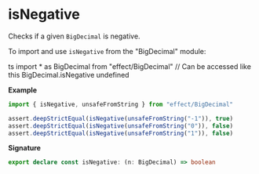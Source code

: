# isNegative

Checks if a given `BigDecimal` is negative.

To import and use `isNegative` from the "BigDecimal" module:

ts
import \* as BigDecimal from "effect/BigDecimal"
// Can be accessed like this
BigDecimal.isNegative
undefined

**Example**

```ts
import { isNegative, unsafeFromString } from "effect/BigDecimal"

assert.deepStrictEqual(isNegative(unsafeFromString("-1")), true)
assert.deepStrictEqual(isNegative(unsafeFromString("0")), false)
assert.deepStrictEqual(isNegative(unsafeFromString("1")), false)
```

**Signature**

```ts
export declare const isNegative: (n: BigDecimal) => boolean
```
